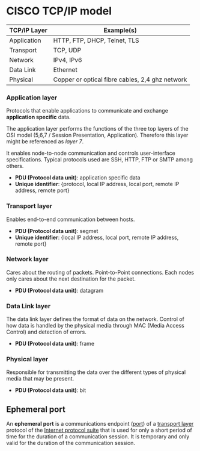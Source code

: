 # CISCO TCP/IP model

| TCP/IP Layer | Example(s)|
| --- | --- |
| Application | HTTP, FTP, DHCP, Telnet, TLS|
| Transport | TCP, UDP |
| Network | IPv4, IPv6 |
| Data Link | Ethernet |
| Physical | Copper or optical fibre cables, 2,4 ghz network |


### Application layer
Protocols that enable applications to communicate and exchange **application specific** data.

The application layer performs the functions of the three top layers of the OSI model (5,6,7 / Session Presentation, Application). Therefore this layer might be referenced as *layer 7*.

It enables node-to-node communication and controls user-interface specifications. Typical protocols used are SSH, HTTP, FTP or SMTP among others.

- **PDU (Protocol data unit)**: application specific data
- **Unique identifier**: {protocol, local IP address, local port, remote IP address, remote
   port}

### Transport layer
Enables end-to-end communication between hosts.

- **PDU (Protocol data unit)**: segmet
- **Unique identifier**: {local IP address, local port, remote IP address, remote
   port}

### Network layer
Cares about the routing of packets. Point-to-Point connections. Each nodes only cares about the next destination for the packet.

- **PDU (Protocol data unit)**: datagram

### Data Link layer
The data link layer defines the format of data on the network. Control of how data is handled by the physical media through MAC (Media Access Control) and detection of errors.

- **PDU (Protocol data unit)**: frame

### Physical layer
Responsible for transmitting the data over the different types of physical media that may be present. 

- **PDU (Protocol data unit)**: bit

## Ephemeral port

An **ephemeral port** is a communications endpoint ([port](https://en.wikipedia.org/wiki/Port_(computer_networking) "Port (computer networking)")) of a [transport layer](https://en.wikipedia.org/wiki/Transport_layer "Transport layer") protocol of the [Internet protocol suite](https://en.wikipedia.org/wiki/Internet_protocol_suite "Internet protocol suite") that is used for only a short period of time for the duration of a communication session. It is temporary and only valid for the duration of the communication session.



